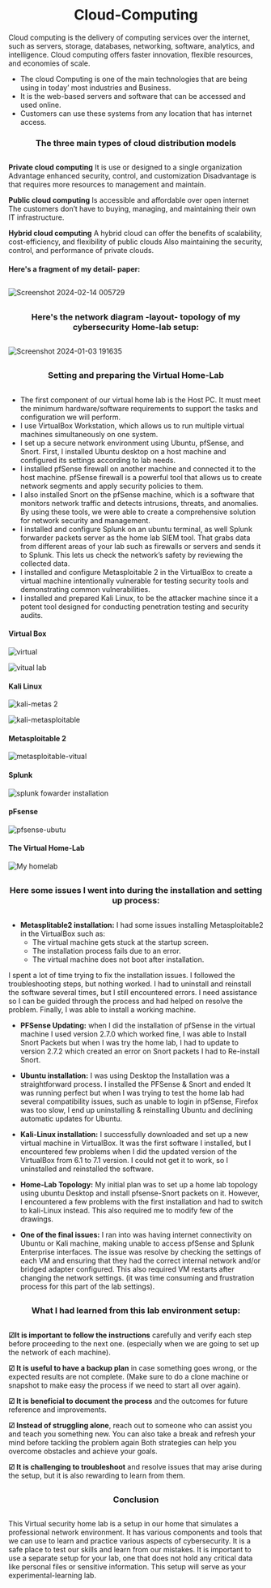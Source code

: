<h1 align="center">Cloud-Computing </h1>
Cloud computing is the delivery of computing services over the internet, such as servers, storage, databases, networking, software, analytics, and intelligence. Cloud computing offers faster innovation, flexible resources, and economies of scale.

+ The cloud Computing is one of the main technologies that are being using in today’ most industries and Business.
+ It is   the web-based servers and software that can be accessed and used online. 
+ Customers  can use these systems from any location that has internet access.



###
<h3 align="center">The three main types of cloud distribution 
                                models 


 
 ##
**Private cloud computing**
It is use or designed to a single organization
Advantage enhanced security, control, and customization
Disadvantage is that requires more resources to management and maintain.

**Public cloud computing**
Is accessible  and affordable over open internet
The customers don’t have to buying, managing, and maintaining their own IT infrastructure.

 **Hybrid cloud computing**
 A hybrid cloud can offer the benefits of scalability, cost-efficiency, and flexibility of public clouds
Also maintaining the security, control, and performance of private clouds.

#### Here's a fragment of my detail- paper:
##

![Screenshot 2024-02-14 005729](https://github.com/luzritacco/Cybersecurity-Home-Lab/assets/151267325/011388ef-0c84-47f1-a19e-cddeee69a776)


##
<h3 align="center"> Here's the network diagram -layout- topology of my cybersecurity Home-lab setup:

 
 ##

![Screenshot 2024-01-03 191635](https://github.com/luzritacco/Cybersecurity-Home-Lab/assets/151267325/0022d569-361b-457e-8f87-cc7ddd4f88e6)

##
<h3 align="center"> Setting and preparing the Virtual Home-Lab


 ##
+ The first component of our virtual home lab is the Host PC. It must meet the minimum hardware/software requirements to support the tasks and configuration we will perform.
+ I use VirtualBox Workstation, which allows us to run multiple virtual machines simultaneously on one system.
+ I set up a secure network environment using Ubuntu, pfSense, and Snort. First, I installed Ubuntu desktop on a host machine and configured its settings according to lab needs.
+ I installed pfSense firewall on another machine and connected it to the host machine. pfSense firewall is a powerful tool that allows us to create network  segments and apply security policies to them.
+ I also installed Snort on the pfSense machine, which is a software that monitors network traffic and detects intrusions, threats, and anomalies. By using these tools, we were able to create a comprehensive solution for network security and management.
+ I installed and configure Splunk on an ubuntu terminal, as well Splunk forwarder packets server as the home lab SIEM tool. That grabs data from different areas  of your lab such as firewalls or servers and sends it to Splunk. This lets us check the network’s safety by reviewing the collected data.
+ I installed and configure Metasploitable 2 in the VirtualBox to create   a virtual machine intentionally vulnerable for testing security tools and demonstrating common vulnerabilities.
+ I installed and  prepared Kali Linux, to be the attacker machine since it a potent tool designed for conducting penetration testing and security audits.

#### Virtual Box
![virtual](https://github.com/luzritacco/Cybersecurity-Home-Lab/assets/151267325/6aff4d11-5782-4649-a436-336cadb0c21a)

![vitual lab](https://github.com/luzritacco/Cybersecurity-Home-Lab/assets/151267325/4fb33b0d-400c-4d5a-8995-cc2ed65ec714)



#### Kali Linux
![kali-metas 2](https://github.com/luzritacco/Cybersecurity-Home-Lab/assets/151267325/dad5014c-3f4c-40b1-99ad-b3467a32c111)

![kali-metasploitable](https://github.com/luzritacco/Cybersecurity-Home-Lab/assets/151267325/6c75bcfb-52a3-4204-8712-83a9d9132813)

#### Metasploitable 2
![metasploitable-vitual](https://github.com/luzritacco/Cybersecurity-Home-Lab/assets/151267325/60bb7994-84dd-49a1-be0d-54121d8eb728)


#### Splunk

![splunk fowarder installation](https://github.com/luzritacco/Cybersecurity-Home-Lab/assets/151267325/95db411c-f7cc-4338-96d2-bb3ebc4e5ea0)

#### pFsense

![pfsense-ubutu](https://github.com/luzritacco/Cybersecurity-Home-Lab/assets/151267325/67c6a95c-97a7-45d3-b564-5739e2268221)

#### The Virtual Home-Lab

![My homelab](https://github.com/luzritacco/Cybersecurity-Home-Lab/assets/151267325/bf8237b2-fe49-4324-8b1e-58d19472b189)


##

<h3 align="center"> Here some issues I went into during the installation and setting up process:

##
+ **Metasplitable2 installation:** I had some issues installing Metasploitable2 in the VirtualBox such as:
  + The virtual machine gets stuck at the startup screen.
  + The installation process fails due to an error.
  + The virtual machine does not boot after installation.
    
I spent a lot of time trying to fix the installation issues. I followed the troubleshooting steps, but nothing worked. I had to uninstall and reinstall the software several times, but I still encountered errors. I need assistance so I can be guided through the process and had helped on resolve the problem. Finally, I was able to install a working machine.

+ **PFSense Updating:** when I did the installation of pfSense in the virtual machine I used version 2.7.0 which worked fine, I was able to Install Snort Packets but when I was try the home lab, I had to update to version 2.7.2 which created an error on Snort packets I had to Re-install Snort.

+ **Ubuntu installation:** I was using Desktop the Installation was a straightforward process. I installed the PFSense & Snort and ended It was running perfect but when I was trying to test the home lab had several compatibility issues, such as unable to login in pfSense, Firefox was too slow, I end up uninstalling & reinstalling Ubuntu and declining automatic updates for Ubuntu. 


+ **Kali-Linux installation:** I successfully downloaded and set up a new virtual machine in VirtualBox. It was the first software I installed, but I encountered few problems when I did the updated version of the VirtualBox from 6.1 to 7.1 version. I could not get it to work, so I uninstalled and reinstalled the software.

+ **Home-Lab Topology:** My initial plan was to set up a home lab topology using ubuntu Desktop and install pfsense-Snort packets on it. However, I encountered a few problems with the first installation and had to switch to kali-Linux instead. This also required me to modify few of the drawings.
  
+ **One of the final issues:** I ran into was having internet connectivity on Ubuntu or Kali machine, making unable to access pfSense and Splunk Enterprise interfaces. The issue was resolve by checking the settings of each VM and ensuring that they had the correct internal network and/or bridged adapter configured. This also required VM restarts after changing the network settings. (it was time consuming and frustration process for this part of the lab settings).

##
<h3 align="center"> What I had learned from this lab environment setup:

##
**☑It is important to follow the instructions** carefully and verify each step before proceeding to the next one. (especially when we are going to set up the network of each machine).

**☑ It is useful to have a backup plan** in case something goes wrong, or the expected results are not complete. (Make sure to do a clone machine or snapshot to make easy the process if       we need to start all over again).

**☑ It is beneficial to document the process** and the outcomes for future reference and improvements.

**☑ Instead of struggling alone**, reach out to someone who can assist you and teach you something new. You can also take a break and refresh your mind before tackling the problem again       Both strategies can help you overcome obstacles and achieve your goals.

**☑ It is challenging to troubleshoot** and resolve issues that may arise during the setup, but it is also rewarding to learn from them.

##
<h3 align="center"> Conclusion

 
 ##

This Virtual security home lab is a setup in our home that simulates a professional network environment. It has various components and tools that we can use to learn and practice various aspects of cybersecurity. It is a safe place to test our skills and learn from our mistakes. It is important to use a separate setup for your lab, one that does not hold any critical data like personal files or sensitive information. This setup will serve as your experimental-learning lab.
